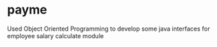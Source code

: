 # payme
Used Object Oriented Programming to develop some java interfaces for employee salary calculate module
